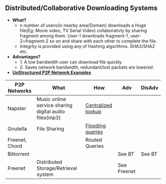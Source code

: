 ## Distributed/Collaborative Downloading Systems
- **What?** 
  - n number of users(in nearby area/Domain) downloads a Huge file(Eg: Movie video, TV Serial Video) collaborativly by sharing fragment among them. User-1 downloads fragment-1, user-2=fragment-2 so on and share with each other to complete the file.
  - Integrity is provided using any of Hashing algorithms. SHA3/SHA2 etc.
- **Advantages?**
  - *1.* A low bandwidth user can download file quickly.
  - *2.* Saves network bandwidth, redundant/lost packets are lowered.
- **[UnStructured P2P Network Examples](/Networking/OSI-Layers/Layer5/P2P_OverlayNetwork)**

|P2P Networks|What|How|Adv|DisAdv|
|---|---|---|---|---|
|Napster|Music online service sharing digital audio files(mp3)|[Centralized lookup](/Networking/OSI-Layers/Layer5/P2P_OverlayNetwork/Types_of_Overlay_Network/Unstructured_Overlay/Exchanging_data.md)|||
|Gnutella|File Sharing|[Flooding queries](/Networking/OSI-Layers/Layer5/P2P_OverlayNetwork/Types_of_Overlay_Network/Unstructured_Overlay/Exchanging_data.md)|||
|Freenet, Chord||Routed Queries|||
|Bittorrent|||See BT|See BT|
|Freenet|Distributed Storage/Retrieval system||See Freenet||
